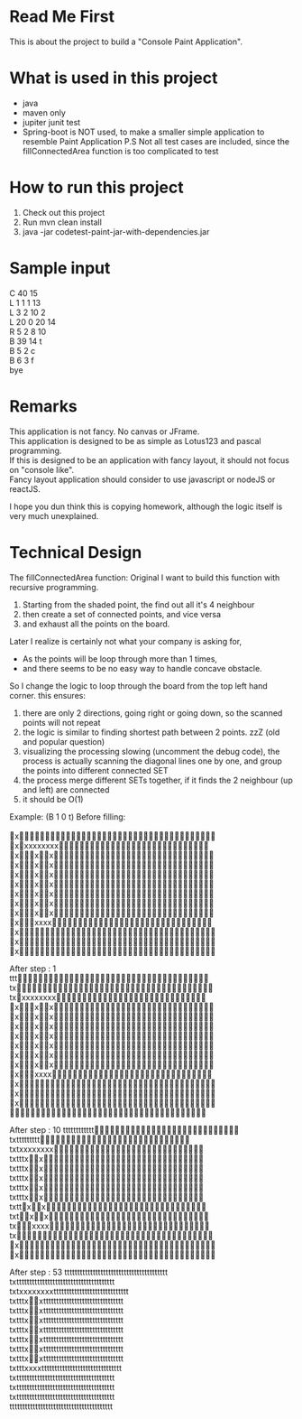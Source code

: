 # Read Me First
This is about the project to build a "Console Paint Application".

# What is used in this project
* java
* maven only
* jupiter junit test
* Spring-boot is NOT used, to make a smaller simple application to resemble Paint Application
P.S Not all test cases are included, since the fillConnectedArea function is too complicated to test

# How to run this project
1. Check out this project
2. Run mvn clean install
3. java -jar codetest-paint-jar-with-dependencies.jar

# Sample input
C 40 15  
L 1 1 1 13  
L 3 2 10 2  
L 20 0 20 14  
R 5 2 8 10  
B 39 14 t  
B 5 2 c  
B 6 3 f  
bye  

# Remarks
This application is not fancy. No canvas or JFrame.  
This application is designed to be as simple as Lotus123 and pascal programming.  
If this is designed to be an application with fancy layout, it should not focus on "console like".  
Fancy layout application should consider to use javascript or nodeJS or reactJS.  

I hope you dun think this is copying homework, although the logic itself is very much unexplained.

# Technical Design
The fillConnectedArea function:
Original I want to build this function with recursive programming.  
1. Starting from the shaded point, the find out all it's 4 neighbour  
2. then create a set of connected points, and vice versa  
3. and exhaust all the points on the board.  

Later I realize is certainly not what your company is asking for,  
* As the points will be loop through more than 1 times,  
* and there seems to be no easy way to handle concave obstacle.  

So I change the logic to loop through the board from the top left hand corner. this ensures:  
1. there are only 2 directions, going right or going down, so the scanned points will not repeat  
2. the logic is similar to finding shortest path between 2 points. zzZ (old and popular question)  
3. visualizing the processing slowing (uncomment the debug code), the process is actually scanning the diagonal lines one by one, and group the points into different connected SET  
4. the process merge different SETs together, if it finds the 2 neighbour (up and left) are connected  
5. it should be O(1)  

Example:  (B 1 0 t)
Before filling:  
  
x  
xxxxxxxxx  
xxx  
xxx  
xxx  
xxx  
xxx  
xxx  
xxx  
xxxxx  
x  
x  
x  
  
  
After step : 1  
ttt
tx
txxxxxxxxx
xxx
xxx
xxx
xxx
xxx
xxx
xxx
xxxxx
x
x
x

  
After step : 10
tttttttttttt  
txttttttttt  
txtxxxxxxxx  
txtttxx  
txtttxx  
txtttxx  
txtttxx  
txtttxx  
txttxx  
txtxx  
txxxxx  
tx  
x  
x  
    
  
After step : 53
tttttttttttttttttttttttttttttttttttttttt  
txtttttttttttttttttttttttttttttttttttttt  
txtxxxxxxxxttttttttttttttttttttttttttttt  
txtttxxttttttttttttttttttttttttttttttt  
txtttxxttttttttttttttttttttttttttttttt  
txtttxxttttttttttttttttttttttttttttttt  
txtttxxttttttttttttttttttttttttttttttt  
txtttxxttttttttttttttttttttttttttttttt  
txtttxxttttttttttttttttttttttttttttttt  
txtttxxttttttttttttttttttttttttttttttt  
txtttxxxxttttttttttttttttttttttttttttttt  
txtttttttttttttttttttttttttttttttttttttt  
txtttttttttttttttttttttttttttttttttttttt  
txtttttttttttttttttttttttttttttttttttttt  
tttttttttttttttttttttttttttttttttttttttt  
